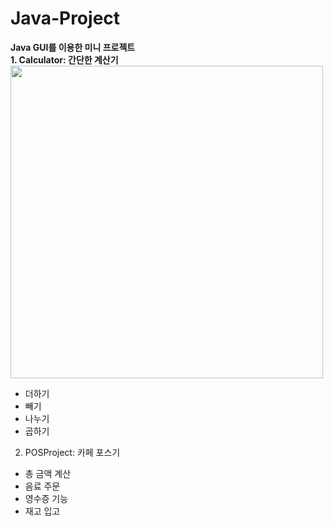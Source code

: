 # Java-Project
<b>Java GUI를 이용한 미니 프로젝트</b>
<br />
<b>1. Calculator: 간단한 계산기</b>
 <img src="https://user-images.githubusercontent.com/87024571/181058978-1a7feadf-bff8-43d4-8965-5470094f2aa5.png"   height="500"/>
  - 더하기
  - 빼기
  - 나누기
  - 곱하기 
  
2. POSProject: 카페 포스기
 - 총 금액 계산
 - 음료 주문
 - 영수증 기능
 - 재고 입고
